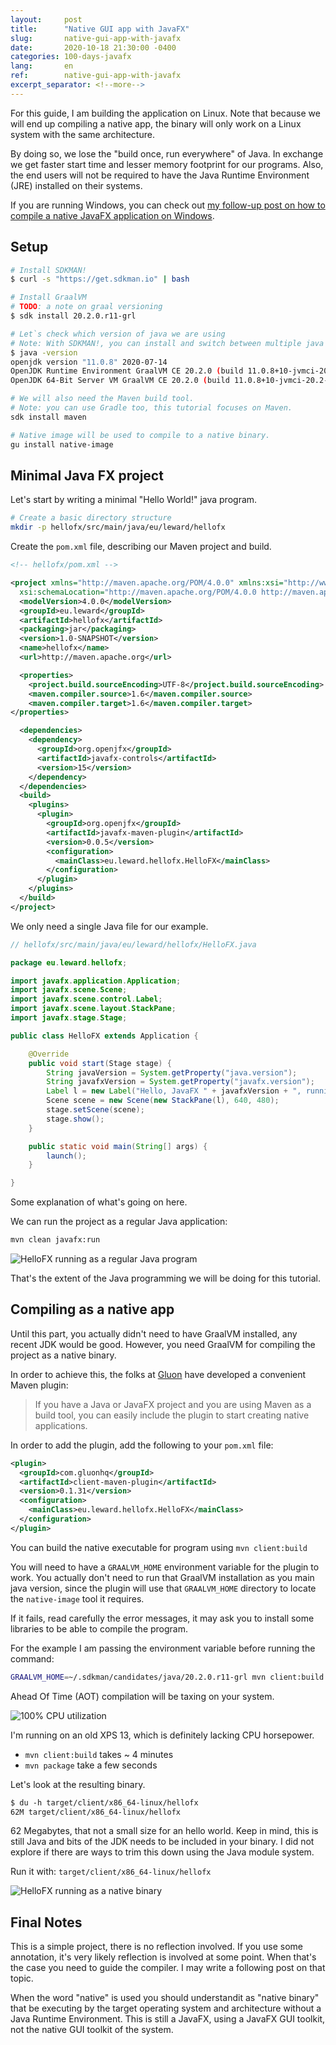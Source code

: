 ```yaml
---
layout:     post
title:      "Native GUI app with JavaFX"
slug:       native-gui-app-with-javafx
date:       2020-10-18 21:30:00 -0400
categories: 100-days-javafx
lang:       en
ref:        native-gui-app-with-javafx
excerpt_separator: <!--more-->
---
```


For this guide, I am building the application on Linux. Note that because we will end up compiling a native app, the binary will only work on a Linux system with the same architecture.

By doing so, we lose the "build once, run everywhere" of Java. In exchange we get faster start time and lesser memory footprint for our programs. Also, the end users will not be required to have the Java Runtime Environment (JRE) installed on their systems.

<!--more-->

If you are running Windows, you can check out [my follow-up post on how to compile a native JavaFX application on Windows](/2020/02/21/native-gui-app-with-javafx-windows.html).

## Setup

```bash
# Install SDKMAN!
$ curl -s "https://get.sdkman.io" | bash

# Install GraalVM
# TODO: a note on graal versioning
$ sdk install 20.2.0.r11-grl

# Let`s check which version of java we are using
# Note: With SDKMAN!, you can install and switch between multiple java versions
$ java -version
openjdk version "11.0.8" 2020-07-14
OpenJDK Runtime Environment GraalVM CE 20.2.0 (build 11.0.8+10-jvmci-20.2-b03)
OpenJDK 64-Bit Server VM GraalVM CE 20.2.0 (build 11.0.8+10-jvmci-20.2-b03, mixed mode, sharing)

# We will also need the Maven build tool.
# Note: you can use Gradle too, this tutorial focuses on Maven.
sdk install maven

# Native image will be used to compile to a native binary.
gu install native-image
```

## Minimal Java FX project

Let's start by writing a minimal "Hello World!" java program.

```bash
# Create a basic directory structure
mkdir -p hellofx/src/main/java/eu/leward/hellofx
```

Create the `pom.xml` file, describing our Maven project and build.

```xml
<!-- hellofx/pom.xml -->

<project xmlns="http://maven.apache.org/POM/4.0.0" xmlns:xsi="http://www.w3.org/2001/XMLSchema-instance"
  xsi:schemaLocation="http://maven.apache.org/POM/4.0.0 http://maven.apache.org/maven-v4_0_0.xsd">
  <modelVersion>4.0.0</modelVersion>
  <groupId>eu.leward</groupId>
  <artifactId>hellofx</artifactId>
  <packaging>jar</packaging>
  <version>1.0-SNAPSHOT</version>
  <name>hellofx</name>
  <url>http://maven.apache.org</url>

  <properties>
    <project.build.sourceEncoding>UTF-8</project.build.sourceEncoding>
    <maven.compiler.source>1.6</maven.compiler.source>
    <maven.compiler.target>1.6</maven.compiler.target>
</properties>

  <dependencies>
    <dependency>
      <groupId>org.openjfx</groupId>
      <artifactId>javafx-controls</artifactId>
      <version>15</version>
    </dependency>
  </dependencies>
  <build>
    <plugins>
      <plugin>
        <groupId>org.openjfx</groupId>
        <artifactId>javafx-maven-plugin</artifactId>
        <version>0.0.5</version>
        <configuration>
          <mainClass>eu.leward.hellofx.HelloFX</mainClass>
        </configuration>
      </plugin>
    </plugins>
  </build>
</project>
```

We only need a single Java file for our example.

```java
// hellofx/src/main/java/eu/leward/hellofx/HelloFX.java

package eu.leward.hellofx;

import javafx.application.Application;
import javafx.scene.Scene;
import javafx.scene.control.Label;
import javafx.scene.layout.StackPane;
import javafx.stage.Stage;

public class HelloFX extends Application {

    @Override
    public void start(Stage stage) {
        String javaVersion = System.getProperty("java.version");
        String javafxVersion = System.getProperty("javafx.version");
        Label l = new Label("Hello, JavaFX " + javafxVersion + ", running on Java " + javaVersion + ".");
        Scene scene = new Scene(new StackPane(l), 640, 480);
        stage.setScene(scene);
        stage.show();
    }

    public static void main(String[] args) {
        launch();
    }

}
```

Some explanation of what's going on here.

We can run the project as a regular Java application: 

```bash
mvn clean javafx:run
```

![HelloFX running as a regular Java program](/assets/2020-10-18-native-gui-app-with-javafx/run-regular-java.png)

That's the extent of the Java programming we will be doing for this tutorial.

## Compiling as a native app

Until this part, you actually didn't need to have GraalVM installed, any recent JDK would be good. However, you need GraalVM for compiling the project as a native binary. 

In order to achieve this, the folks at [Gluon](https://gluonhq.com/) have developed a convenient Maven plugin: 

> If you have a Java or JavaFX project and you are using Maven as a build tool, you can easily include the plugin to start creating native applications.

In order to add the plugin, add the following to your `pom.xml` file:

```xml
<plugin>
  <groupId>com.gluonhq</groupId>
  <artifactId>client-maven-plugin</artifactId>
  <version>0.1.31</version>
  <configuration>
    <mainClass>eu.leward.hellofx.HelloFX</mainClass>
  </configuration>
</plugin>
```

You can build the native executable for program using `mvn client:build`

You will need to have a `GRAALVM_HOME` environment variable for the plugin to work. You actually don't need to run that GraalVM installation as you main java version, since the plugin will use that `GRAALVM_HOME` directory to locate the `native-image` tool it requires.

If it fails, read carefully the error messages, it may ask you to install some libraries to be able to compile the program.

For the example I am passing the environment variable before running the command: 

```bash
GRAALVM_HOME=~/.sdkman/candidates/java/20.2.0.r11-grl mvn client:build
```

Ahead Of Time (AOT) compilation will be taxing on your system. 

![100% CPU utilization](/assets/2020-10-18-native-gui-app-with-javafx/cpu-usage.png)

I'm running on an old XPS 13, which is definitely lacking CPU horsepower.

- `mvn client:build` takes ~ 4 minutes
- `mvn package` take a few seconds

Let's look at the resulting binary.

```xml
$ du -h target/client/x86_64-linux/hellofx 
62M	target/client/x86_64-linux/hellofx
```

62 Megabytes, that not a small size for an hello world. Keep in mind, this is still Java and bits of the JDK needs to be included in your binary. I did not explore if there are ways to trim this down using the Java module system. 

Run it with: `target/client/x86_64-linux/hellofx`

![HelloFX running as a native binary](/assets/2020-10-18-native-gui-app-with-javafx/run-compiled.png)

## Final Notes

This is a simple project, there is no reflection involved. If you use some annotation, it's very likely reflection is involved at some point. When that's the case you need to guide the compiler. I may write a following post on that topic.

When the word "native" is used you should understandit as "native binary" that be executing by the target operating system and architecture without a Java Runtime Environment. This is still a JavaFX, using a JavaFX GUI toolkit, not the native GUI toolkit of the system.
